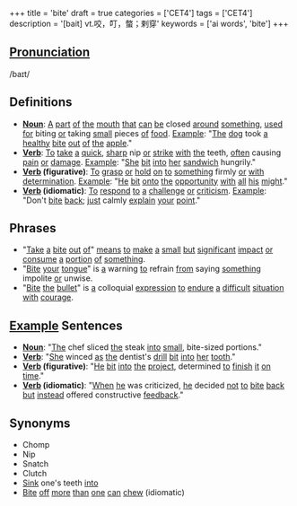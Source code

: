 +++
title = 'bite'
draft = true
categories = ['CET4']
tags = ['CET4']
description = '[bait] vt.咬，叮，螫；剌穿'
keywords = ['ai words', 'bite']
+++

## [Pronunciation](/en/post/pronunciation/)
/baɪt/

## Definitions
- **[Noun](/en/post/noun/)**: [A](/en/post/a/) [part](/en/post/part/) [of](/en/post/of/) [the](/en/post/the/) [mouth](/en/post/mouth/) [that](/en/post/that/) [can](/en/post/can/) [be](/en/post/be/) closed [around](/en/post/around/) [something](/en/post/something/), [used](/en/post/used/) [for](/en/post/for/) biting [or](/en/post/or/) taking [small](/en/post/small/) pieces [of](/en/post/of/) [food](/en/post/food/). [Example](/en/post/example/): "[The](/en/post/the/) [dog](/en/post/dog/) took [a](/en/post/a/) [healthy](/en/post/healthy/) [bite](/en/post/bite/) [out](/en/post/out/) [of](/en/post/of/) [the](/en/post/the/) [apple](/en/post/apple/)."
- **[Verb](/en/post/verb/)**: [To](/en/post/to/) [take](/en/post/take/) [a](/en/post/a/) [quick](/en/post/quick/), [sharp](/en/post/sharp/) nip [or](/en/post/or/) [strike](/en/post/strike/) [with](/en/post/with/) [the](/en/post/the/) teeth, [often](/en/post/often/) causing [pain](/en/post/pain/) [or](/en/post/or/) [damage](/en/post/damage/). [Example](/en/post/example/): "[She](/en/post/she/) [bit](/en/post/bit/) [into](/en/post/into/) [her](/en/post/her/) [sandwich](/en/post/sandwich/) hungrily."
- **[Verb](/en/post/verb/) (figurative)**: [To](/en/post/to/) [grasp](/en/post/grasp/) [or](/en/post/or/) [hold](/en/post/hold/) [on](/en/post/on/) [to](/en/post/to/) [something](/en/post/something/) firmly [or](/en/post/or/) [with](/en/post/with/) [determination](/en/post/determination/). [Example](/en/post/example/): "[He](/en/post/he/) [bit](/en/post/bit/) [onto](/en/post/onto/) [the](/en/post/the/) [opportunity](/en/post/opportunity/) [with](/en/post/with/) [all](/en/post/all/) [his](/en/post/his/) [might](/en/post/might/)."
- **[Verb](/en/post/verb/) (idiomatic)**: [To](/en/post/to/) [respond](/en/post/respond/) [to](/en/post/to/) [a](/en/post/a/) [challenge](/en/post/challenge/) [or](/en/post/or/) [criticism](/en/post/criticism/). [Example](/en/post/example/): "Don't [bite](/en/post/bite/) [back](/en/post/back/); [just](/en/post/just/) calmly [explain](/en/post/explain/) [your](/en/post/your/) [point](/en/post/point/)."

## Phrases
- "[Take](/en/post/take/) [a](/en/post/a/) [bite](/en/post/bite/) [out](/en/post/out/) [of](/en/post/of/)" [means](/en/post/means/) [to](/en/post/to/) [make](/en/post/make/) [a](/en/post/a/) [small](/en/post/small/) [but](/en/post/but/) [significant](/en/post/significant/) [impact](/en/post/impact/) [or](/en/post/or/) [consume](/en/post/consume/) [a](/en/post/a/) [portion](/en/post/portion/) [of](/en/post/of/) [something](/en/post/something/).
- "[Bite](/en/post/bite/) [your](/en/post/your/) [tongue](/en/post/tongue/)" is [a](/en/post/a/) warning [to](/en/post/to/) refrain [from](/en/post/from/) saying [something](/en/post/something/) impolite [or](/en/post/or/) unwise.
- "[Bite](/en/post/bite/) [the](/en/post/the/) [bullet](/en/post/bullet/)" is [a](/en/post/a/) colloquial [expression](/en/post/expression/) [to](/en/post/to/) [endure](/en/post/endure/) [a](/en/post/a/) [difficult](/en/post/difficult/) [situation](/en/post/situation/) [with](/en/post/with/) [courage](/en/post/courage/).

## [Example](/en/post/example/) Sentences
- **[Noun](/en/post/noun/)**: "[The](/en/post/the/) chef sliced [the](/en/post/the/) steak [into](/en/post/into/) [small](/en/post/small/), bite-sized portions."
- **[Verb](/en/post/verb/)**: "[She](/en/post/she/) winced [as](/en/post/as/) [the](/en/post/the/) dentist's [drill](/en/post/drill/) [bit](/en/post/bit/) [into](/en/post/into/) [her](/en/post/her/) [tooth](/en/post/tooth/)."
- **[Verb](/en/post/verb/) (figurative)**: "[He](/en/post/he/) [bit](/en/post/bit/) [into](/en/post/into/) [the](/en/post/the/) [project](/en/post/project/), determined [to](/en/post/to/) [finish](/en/post/finish/) [it](/en/post/it/) [on](/en/post/on/) [time](/en/post/time/)."
- **[Verb](/en/post/verb/) (idiomatic)**: "[When](/en/post/when/) [he](/en/post/he/) was criticized, [he](/en/post/he/) decided [not](/en/post/not/) [to](/en/post/to/) [bite](/en/post/bite/) [back](/en/post/back/) [but](/en/post/but/) [instead](/en/post/instead/) offered constructive [feedback](/en/post/feedback/)."

## Synonyms
- Chomp
- Nip
- Snatch
- Clutch
- [Sink](/en/post/sink/) one's teeth [into](/en/post/into/)
- [Bite](/en/post/bite/) [off](/en/post/off/) [more](/en/post/more/) [than](/en/post/than/) [one](/en/post/one/) [can](/en/post/can/) [chew](/en/post/chew/) (idiomatic)
